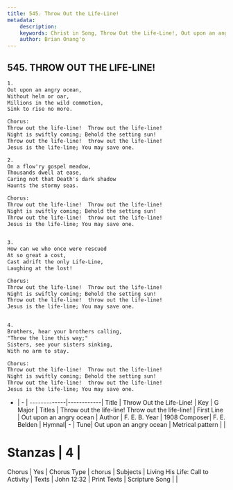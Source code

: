 ```yaml
---
title: 545. Throw Out the Life-Line!
metadata:
    description: 
    keywords: Christ in Song, Throw Out the Life-Line!, Out upon an angry ocean, Throw out the life-line!  Throw out the life-line!
    author: Brian Onang'o
---
```



## 545. THROW OUT THE LIFE-LINE!

```txt
1.
Out upon an angry ocean,
Without helm or oar,
Millions in the wild commotion,
Sink to rise no more.

Chorus:
Throw out the life-line!  Throw out the life-line!
Night is swiftly coming; Behold the setting sun!
Throw out the life-line!  throw out the life-line!
Jesus is the life-line; You may save one.

2.
On a flow'ry gospel meadow,
Thousands dwell at ease,
Caring not that Death's dark shadow
Haunts the stormy seas. 

Chorus:
Throw out the life-line!  Throw out the life-line!
Night is swiftly coming; Behold the setting sun!
Throw out the life-line!  throw out the life-line!
Jesus is the life-line; You may save one.


3.
How can we who once were rescued
At so great a cost,
Cast adrift the only Life-Line,
Laughing at the lost! 

Chorus:
Throw out the life-line!  Throw out the life-line!
Night is swiftly coming; Behold the setting sun!
Throw out the life-line!  throw out the life-line!
Jesus is the life-line; You may save one.


4.
Brothers, hear your brothers calling,
"Throw the line this way;"
Sisters, see your sisters sinking,
With no arm to stay. 

Chorus:
Throw out the life-line!  Throw out the life-line!
Night is swiftly coming; Behold the setting sun!
Throw out the life-line!  throw out the life-line!
Jesus is the life-line; You may save one.

```

- |   -  |
-------------|------------|
Title | Throw Out the Life-Line! |
Key | G Major |
Titles | Throw out the life-line!  Throw out the life-line! |
First Line | Out upon an angry ocean |
Author | F. E. B.
Year | 1908
Composer| F. E. Belden |
Hymnal|  - |
Tune| Out upon an angry ocean |
Metrical pattern | |
# Stanzas | 4 |
Chorus | Yes |
Chorus Type | chorus |
Subjects | Living His Life: Call to Activity |
Texts | John 12:32 |
Print Texts | 
Scripture Song |  |
  
